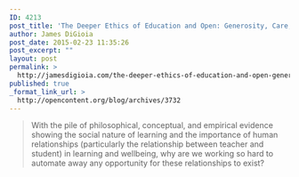 ```yaml
---
ID: 4213
post_title: 'The Deeper Ethics of Education and Open: Generosity, Care, and Relationships'
author: James DiGioia
post_date: 2015-02-23 11:35:26
post_excerpt: ""
layout: post
permalink: >
  http://jamesdigioia.com/the-deeper-ethics-of-education-and-open-generosity-care-and-relationships/
published: true
_format_link_url: >
  http://opencontent.org/blog/archives/3732
---
```

> With the pile of philosophical, conceptual, and empirical evidence showing the social nature of learning and the importance of human relationships (particularly the relationship between teacher and student) in learning and wellbeing, why are we working so hard to automate away any opportunity for these relationships to exist?